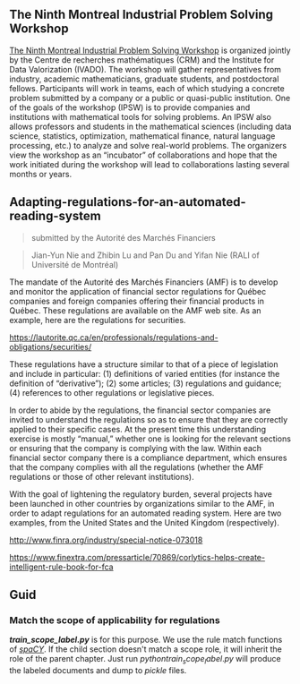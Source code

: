 ## The Ninth Montreal Industrial Problem Solving Workshop
[The Ninth Montreal Industrial Problem Solving Workshop](http://www.crm.umontreal.ca/probindustriels/?lang=en) is organized jointly by the Centre de recherches mathématiques (CRM) and the Institute for Data Valorization (IVADO). The workshop will gather representatives from industry, academic mathematicians, graduate students, and postdoctoral fellows. Participants will work in teams, each of which studying a concrete problem submitted by a company or a public or quasi-public institution. One of the goals of the workshop (IPSW) is to provide companies and institutions with mathematical tools for solving problems. An IPSW also allows professors and students in the mathematical sciences (including data science, statistics, optimization, mathematical finance, natural language processing, etc.) to analyze and solve real-world problems. The organizers view the workshop as an “incubator” of collaborations and hope that the work initiated during the workshop will lead to collaborations lasting several months or years.

## Adapting-regulations-for-an-automated-reading-system
> submitted by the Autorité des Marchés Financiers

> Jian-Yun Nie and Zhibin Lu and Pan Du and Yifan Nie (RALI of Université de Montréal)

The mandate of the Autorité des Marchés Financiers (AMF) is to develop and monitor the application of financial sector regulations for Québec companies and foreign companies offering their financial products in Québec. These regulations are available on the AMF web site. As an example, here are the regulations for securities.

https://lautorite.qc.ca/en/professionals/regulations-and-obligations/securities/

These regulations have a structure similar to that of a piece of legislation and include in particular: (1) definitions of varied entities (for instance the definition of “derivative”); (2) some articles; (3) regulations and guidance; (4) references to other regulations or legislative pieces.

In order to abide by the regulations, the financial sector companies are invited to understand the regulations so as to ensure that they are correctly applied to their specific cases. At the present time this understanding exercise is mostly “manual,” whether one is looking for the relevant sections or ensuring that the company is complying with the law. Within each financial sector company there is a compliance department, which ensures that the company complies with all the regulations (whether the AMF regulations or those of other relevant institutions).

With the goal of lightening the regulatory burden, several projects have been launched in other countries by organizations similar to the AMF, in order to adapt regulations for an automated reading system. Here are two examples, from the United States and the United Kingdom (respectively).

http://www.finra.org/industry/special-notice-073018 

https://www.finextra.com/pressarticle/70869/corlytics-helps-create-intelligent-rule-book-for-fca


## Guid
### Match the scope of applicability for regulations
***train_scope_label.py*** is for this purpose. We use the rule match functions of [*spaCY*](https://spacy.io/api/matcher). If the child section doesn't match a scope role, it will inherit the role of the parent chapter. Just run $python train_scope_label.py$ will produce the labeled documents and dump to *pickle* files.
